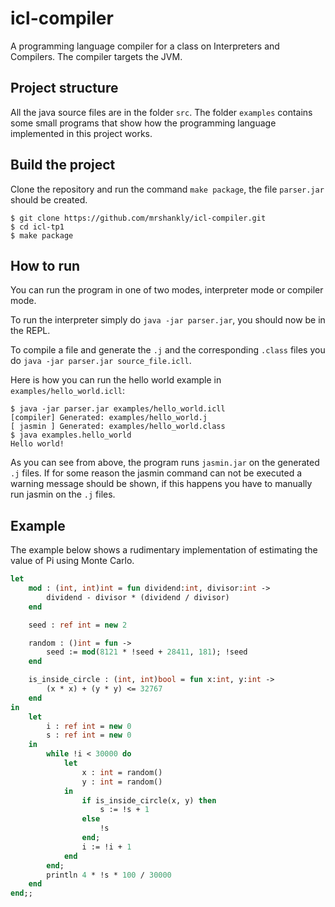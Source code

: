 icl-compiler
============

A programming language compiler for a class on Interpreters and Compilers. The
compiler targets the JVM.

## Project structure

All the java source files are in the folder `src`. The folder `examples`
contains some small programs that show how the programming language implemented
in this project works.

## Build the project

Clone the repository and run the command `make package`, the file `parser.jar`
should be created.

```
$ git clone https://github.com/mrshankly/icl-compiler.git
$ cd icl-tp1
$ make package
```

## How to run

You can run the program in one of two modes, interpreter mode or compiler mode.

To run the interpreter simply do `java -jar parser.jar`, you should now be in
the REPL.

To compile a file and generate the `.j` and the corresponding `.class` files you
do `java -jar parser.jar source_file.icll`.

Here is how you can run the hello world example in `examples/hello_world.icll`:

```
$ java -jar parser.jar examples/hello_world.icll
[compiler] Generated: examples/hello_world.j
[ jasmin ] Generated: examples/hello_world.class
$ java examples.hello_world
Hello world!
```

As you can see from above, the program runs `jasmin.jar` on the generated `.j`
files. If for some reason the jasmin command can not be executed a warning
message should be shown, if this happens you have to manually run jasmin on the
`.j` files.

## Example

The example below shows a rudimentary implementation of estimating the value of
Pi using Monte Carlo.

```ocaml
let
    mod : (int, int)int = fun dividend:int, divisor:int ->
        dividend - divisor * (dividend / divisor)
    end

    seed : ref int = new 2

    random : ()int = fun ->
        seed := mod(8121 * !seed + 28411, 181); !seed
    end

    is_inside_circle : (int, int)bool = fun x:int, y:int ->
        (x * x) + (y * y) <= 32767
    end
in
    let
        i : ref int = new 0
        s : ref int = new 0
    in
        while !i < 30000 do
            let
                x : int = random()
                y : int = random()
            in
                if is_inside_circle(x, y) then
                    s := !s + 1
                else
                    !s
                end;
                i := !i + 1
            end
        end;
        println 4 * !s * 100 / 30000
    end
end;;
```
